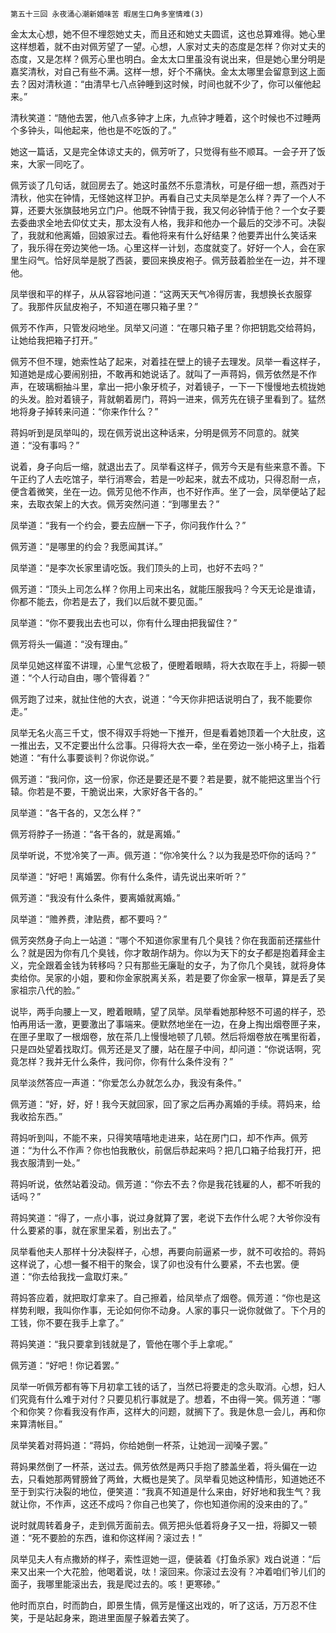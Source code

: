     第五十三回 永夜涌心潮新婚味苦 暇居生口角多室情难(3) 

   金太太心想，她不但不埋怨她丈夫，而且还和她丈夫圆谎，这也总算难得。她心里这样想着，就不由对佩芳望了一望。心想，人家对丈夫的态度是怎样？你对丈夫的态度，又是怎样？佩芳心里也明白。金太太口里虽没有说出来，但是她心里分明是嘉奖清秋，对自己有些不满。这样一想，好个不痛快。金太太哪里会留意到这上面去？因对清秋道：“由清早七八点钟睡到这时候，时间也就不少了，你可以催他起来。”

   清秋笑道：“随他去罢，他八点多钟才上床，九点钟才睡着，这个时候也不过睡两个多钟头，叫他起来，他也是不吃饭的了。”

   她这一篇话，又是完全体谅丈夫的，佩芳听了，只觉得有些不顺耳。一会子开了饭来，大家一同吃了。

   佩芳谈了几句话，就回房去了。她这时虽然不乐意清秋，可是仔细一想，燕西对于清秋，他实在钟情，无怪她这样卫护。再看自己丈夫凤举是怎么样？弄了一个人不算，还要大张旗鼓地另立门户。他既不钟情于我，我又何必钟情于他？一个女子要去委曲求全地去仰仗丈夫，那太没有人格，我非和他办一个最后的交涉不可。决裂了，我就和他离婚，回娘家过去。看他将来有什么好结果？他要弄出什么笑话来了，我乐得在旁边笑他一场。心里这样一计划，态度就变了。好好一个人，会在家里生闷气。恰好凤举是脱了西装，要回来换皮袍子。佩芳鼓着脸坐在一边，并不理他。

   凤举很和平的样子，从从容容地问道：“这两天天气冷得厉害，我想换长衣服穿了。我那件灰鼠皮袍子，不知道在哪只箱子里？”

   佩芳不作声，只管发闷地坐。凤举又问道：“在哪只箱子里？你把钥匙交给蒋妈，让她给我把箱子打开。”

   佩芳不但不理，她索性站了起来，对着挂在壁上的镜子去理发。凤举一看这样子，知道她是成心要闹别扭，不敢再和她说话了。就叫了一声蒋妈，佩芳依然是不作声，在玻璃橱抽斗里，拿出一把小象牙梳子，对着镜子，一下一下慢慢地去梳拢她的头发。脸对着镜子，背就朝着房门，蒋妈一进来，佩芳先在镜子里看到了。猛然地将身子掉转来问道：“你来作什么？”

   蒋妈听到是凤举叫的，现在佩芳说出这种话来，分明是佩芳不同意的。就笑道：“没有事吗？”

   说着，身子向后一缩，就退出去了。凤举看这样子，佩芳今天是有些来意不善。下午正约了人去吃馆子，举行消寒会，若是一吵起来，就去不成功，只得忍耐一点，便含着微笑，坐在一边。佩芳见他不作声，也不好作声。坐了一会，凤举便站了起来，去取衣架上的大衣。佩芳突然问道：“到哪里去？”

   凤举道：“我有一个约会，要去应酬一下子，你问我作什么？”

   佩芳道：“是哪里的约会？我愿闻其详。”

   凤举道：“是李次长家里请吃饭。我们顶头的上司，也好不去吗？”

   佩芳道：“顶头上司怎么样？你用上司来出名，就能压服我吗？今天无论是谁请，你都不能去，你若是去了，我们以后就不要见面。”

   凤举道：“你不要我出去也可以，你有什么理由把我留住？”

   佩芳将头一偏道：“没有理由。”

   凤举见她这样蛮不讲理，心里气忿极了，便瞪着眼睛，将大衣取在手上，将脚一顿道：“个人行动自由，哪个管得着？”

   佩芳跑了过来，就扯住他的大衣，说道：“今天你非把话说明白了，我不能要你走。”

   凤举无名火高三千丈，恨不得双手将她一下推开，但是看着她顶着一个大肚皮，这一推出去，又不定要出什么岔事。只得将大衣一牵，坐在旁边一张小椅子上，指着她道：“有什么事要谈判？你说你说。”

   佩芳道：“我问你，这一份家，你还是要还是不要？若是要，就不能把这里当个行辕。你若是不要，干脆说出来，大家好各干各的。”

   凤举道：“各干各的，又怎么样？”

   佩芳将脖子一扬道：“各干各的，就是离婚。”

   凤举听说，不觉冷笑了一声。佩芳道：“你冷笑什么？以为我是恐吓你的话吗？”

   凤举道：“好吧！离婚罢。你有什么条件，请先说出来听听？”

   佩芳道：“我没有什么条件，要离婚就离婚。”

   凤举道：“赡养费，津贴费，都不要吗？”

   佩芳突然身子向上一站道：“哪个不知道你家里有几个臭钱？你在我面前还摆些什么？就是因为你有几个臭钱，你才敢胡作胡为。你以为天下的女子都是抱着拜金主义，完全跟着金钱为转移吗？只有那些无廉耻的女子，为了你几个臭钱，就将身体卖给你。吴家的小姐，要和你金家脱离关系，若是要了你金家一根草，算是丢了吴家祖宗八代的脸。”

   说毕，两手向腰上一叉，瞪着眼睛，望了凤举。凤举看她那种怒不可遏的样子，恐怕再用话一激，更要激出了事端来。便默然地坐在一边，在身上掏出烟卷匣子来，在匣子里取了一根烟卷，放在茶几上慢慢地顿了几顿。然后将烟卷放在嘴里衔着，只是四处望着找取灯。佩芳还是叉了腰，站在屋子中间，却问道：“你说话啊，究竟怎样？我并无什么条件，我问你，你有什么条件没有？”

   凤举淡然答应一声道：“你爱怎么办就怎么办，我没有条件。”

   佩芳道：“好，好，好！我今天就回家，回了家之后再办离婚的手续。蒋妈来，给我收拾东西。”

   蒋妈听到叫，不能不来，只得笑嘻嘻地走进来，站在房门口，却不作声。佩芳道：“为什么不作声？你也怕我散伙，前倨后恭起来吗？把几口箱子给我打开，把我衣服清到一处。”

   蒋妈听说，依然站着没动。佩芳道：“你去不去？你是我花钱雇的人，都不听我的话吗？”

   蒋妈笑道：“得了，一点小事，说过身就算了罢，老说下去作什么呢？大爷你没有什么要紧的事，就在家里呆着，别出去了。”

   凤举看他夫人那样十分决裂样子，心想，再要向前逼紧一步，就不可收拾的。蒋妈这样说了，心想一餐不相干的聚会，误了卯也没有什么要紧，不去也罢。便道：“你去给我找一盒取灯来。”

   蒋妈答应着，就把取灯拿来了。自己擦着，给凤举点了烟卷。佩芳道：“你也是这样势利眼，我叫你作事，无论如何你不动身。人家的事只一说你就做了。下个月的工钱，你不要在我手上拿了。”

   蒋妈笑道：“我只要拿到钱就是了，管他在哪个手上拿呢。”

   佩芳道：“好吧！你记着罢。”

   凤举一听佩芳都有等下月初拿工钱的话了，当然已将要走的念头取消。心想，妇人们究竟有什么难于对付？只要见机行事就是了。想着，不由得一笑。佩芳道：“哪个和你笑？你看我没有作声，这样大的问题，就搁下了。我是休息一会儿，再和你来算清帐目。”

   凤举笑着对蒋妈道：“蒋妈，你给她倒一杯茶，让她润一润嗓子罢。”

   蒋妈果然倒了一杯茶，送过去。佩芳依然是两只手抱了膝盖坐着，将头偏在一边去，只看她那两臂膀耸了两耸，大概也是笑了。凤举看见她这种情形，知道她还不至于到实行决裂的地位，便笑道：“我真不知道是什么来由，好好地和我生气？我就让你，不作声，这还不成吗？你自己也笑了，你也知道你闹的没来由的了。”

   说时就周转着身子，走到佩芳面前去。佩芳把头低着将身子又一扭，将脚又一顿道：“死不要脸的东西，谁和你这样闹？滚过去！”

   凤举见夫人有点撒娇的样子，索性逗她一逗，便装着《打鱼杀家》戏白说道：“后来又出来一个大花脸，他喝着说，呔！滚回来。你滚过去没有？冲着咱们爷儿们的面子，我哪里能滚出去，我是爬过去的。咳！更寒碜。”

   他时而京白，时而韵白，即景生情，佩芳是懂这出戏的，听了这话，万万忍不住笑，于是站起身来，跑进里面屋子躲着去笑了。

